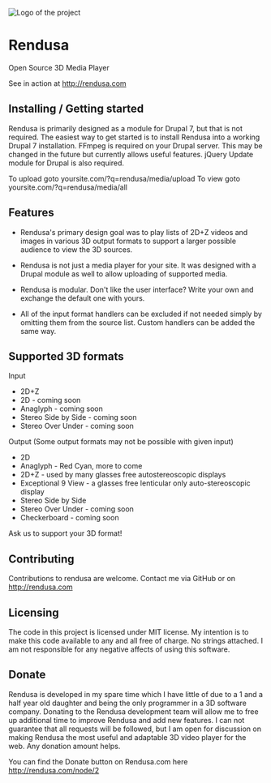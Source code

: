 ![Logo of the project](http://rendusa.com/sites/rendusa/files/rendusa.png)

# Rendusa
Open Source 3D Media Player

See in action at
http://rendusa.com

## Installing / Getting started

Rendusa is primarily designed as a module for Drupal 7, but that is not 
required. The easiest way to get started is to install Rendusa into a 
working Drupal 7 installation. FFmpeg is required on your Drupal server.
 This may be changed in the future but currently allows useful features. 
 jQuery Update module for Drupal is also required.

To upload goto yoursite.com/?q=rendusa/media/upload
To view goto   yoursite.com/?q=rendusa/media/all

## Features

* Rendusa's primary design goal was to play lists of 2D+Z videos and images 
in various 3D output formats to support a larger possible audience to view 
the 3D sources.

* Rendusa is not just a media player for your site. It was designed with a 
Drupal module as well to allow uploading of supported media.

* Rendusa is modular. Don't like the user interface? Write your own and 
exchange the default one with yours.

* All of the input format handlers can be excluded if not needed simply by 
omitting them from the source list. Custom handlers can be added the same 
way.

## Supported 3D formats

Input
* 2D+Z
* 2D                    - coming soon
* Anaglyph              - coming soon
* Stereo Side by Side   - coming soon
* Stereo Over Under     - coming soon

Output 
(Some output formats may not be possible with given input)
* 2D
* Anaglyph              - Red Cyan, more to come
* 2D+Z                  - used by many glasses free autostereoscopic displays
* Exceptional 9 View    - a glasses free lenticular only auto-stereoscopic display
* Stereo Side by Side
* Stereo Over Under     - coming soon
* Checkerboard          - coming soon

Ask us to support your 3D format!

## Contributing

Contributions to rendusa are welcome. Contact me via GitHub or on 
http://rendusa.com

## Licensing

The code in this project is licensed under MIT license. My intention is to 
make this code available to any and all free of charge. No strings attached. 
I am not responsible for any negative affects of using this software.

## Donate

Rendusa is developed in my spare time which I have little of due to a 1 and a half year old daughter and being the only programmer in a 3D software company. Donating to the Rendusa development team will allow me to free up additional time to improve Rendusa and add new features. I can not guarantee that all requests will be followed, but I am open for discussion on making Rendusa the most useful and adaptable 3D video player for the web. Any donation amount helps.

You can find the Donate button on Rendusa.com here http://rendusa.com/node/2
